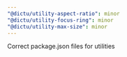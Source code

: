 ```yaml
---
"@dictu/utility-aspect-ratio": minor
"@dictu/utility-focus-ring": minor
"@dictu/utility-max-size": minor
---
```


Correct package.json files for utilities
